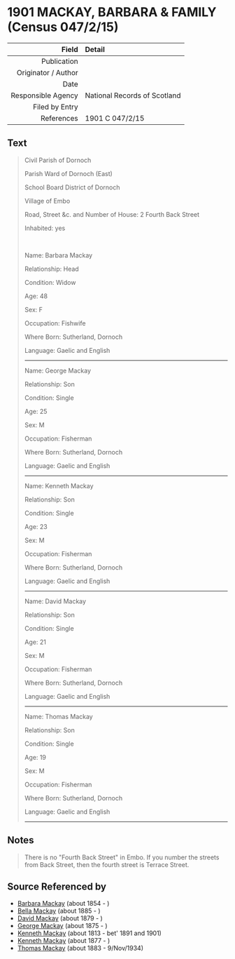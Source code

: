﻿---
layout: page
permalink: /sources/s9213
---

# 1901 MACKAY, BARBARA & FAMILY (Census 047/2/15)

Field | Detail
---:|:---
Publication | 
Originator / Author | 
Date | 
Responsible Agency | National Records of Scotland
Filed by Entry | 
References | 1901 C 047/2/15

## Text

> Civil Parish of Dornoch
>
> Parish Ward of Dornoch (East)
>
> School Board District of Dornoch
>
> Village of Embo
>
> Road, Street &c. and Number of House: 2 Fourth Back Street
>
> Inhabited: yes
>
> <br/>
>
> Name: Barbara Mackay
>
> Relationship: Head
>
> Condition: Widow
>
> Age: 48
>
> Sex: F
>
> Occupation: Fishwife
>
> Where Born: Sutherland, Dornoch
>
> Language: Gaelic and English
>
> ---
>
> Name: George Mackay
>
> Relationship: Son
>
> Condition: Single
>
> Age: 25
>
> Sex: M
>
> Occupation: Fisherman
>
> Where Born: Sutherland, Dornoch
>
> Language: Gaelic and English
>
> ---
>
> Name: Kenneth Mackay
>
> Relationship: Son
>
> Condition: Single
>
> Age: 23
>
> Sex: M
>
> Occupation: Fisherman
>
> Where Born: Sutherland, Dornoch
>
> Language: Gaelic and English
>
> ---
>
> Name: David Mackay
>
> Relationship: Son
>
> Condition: Single
>
> Age: 21
>
> Sex: M
>
> Occupation: Fisherman
>
> Where Born: Sutherland, Dornoch
>
> Language: Gaelic and English
>
> ---
>
> Name: Thomas Mackay
>
> Relationship: Son
>
> Condition: Single
>
> Age: 19
>
> Sex: M
>
> Occupation: Fisherman
>
> Where Born: Sutherland, Dornoch
>
> Language: Gaelic and English
>
> ---
>

## Notes

> There is no "Fourth Back Street" in Embo. If you number the streets from Back Street, then the fourth street is Terrace Street.
>


## Source Referenced by

* [Barbara Mackay](../people/@53955929@-barbara-mackay-b1854-d.md) (about 1854 - )
* [Bella Mackay](../people/@54814674@-bella-mackay-b1885-d.md) (about 1885 - )
* [David Mackay](../people/@66349958@-david-mackay-b1879-d.md) (about 1879 - )
* [George Mackay](../people/@46319502@-george-mackay-b1875-d.md) (about 1875 - )
* [Kenneth Mackay](../people/@43646316@-kenneth-mackay-b1813-d1891~1901.md) (about 1813 - bet' 1891 and 1901)
* [Kenneth Mackay](../people/@38140776@-kenneth-mackay-b1877-d.md) (about 1877 - )
* [Thomas Mackay](../people/@5045152@-thomas-mackay-b1883-d1934-11-9.md) (about 1883 - 9/Nov/1934)
